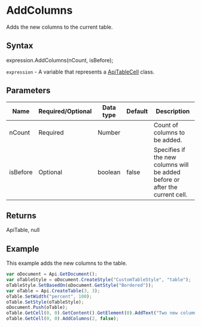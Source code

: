 # AddColumns

Adds the new columns to the current table.

## Syntax

expression.AddColumns(nCount, isBefore);

`expression` - A variable that represents a [ApiTableCell](../ApiTableCell.md) class.

## Parameters

| **Name** | **Required/Optional** | **Data type** | **Default** | **Description** |
| ------------- | ------------- | ------------- | ------------- | ------------- |
| nCount | Required | Number |  | Count of columns to be added. |
| isBefore | Optional | boolean | false | Specifies if the new columns will be added before or after the current cell. |

## Returns

ApiTable, null

## Example

This example adds the new columns to the table.

```javascript
var oDocument = Api.GetDocument();
var oTableStyle = oDocument.CreateStyle("CustomTableStyle", "table");
oTableStyle.SetBasedOn(oDocument.GetStyle("Bordered"));
var oTable = Api.CreateTable(3, 3);
oTable.SetWidth("percent", 100);
oTable.SetStyle(oTableStyle);
oDocument.Push(oTable);
oTable.GetCell(0, 0).GetContent().GetElement(0).AddText("Two new columns were added after this cell.");
oTable.GetCell(0, 0).AddColumns(2, false);
```
